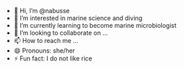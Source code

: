 - 👋 Hi, I’m @nabusse
- 👀 I’m interested in marine science and diving
- 🌱 I’m currently learning to become marine microbiologist
- 💞️ I’m looking to collaborate on ...
- 📫 How to reach me ...
- 😄 Pronouns: she/her
- ⚡ Fun fact: I do not like rice 

<!---
nabusse/nabusse is a ✨ special ✨ repository because its `README.md` (this file) appears on your GitHub profile.
You can click the Preview link to take a look at your changes.
--->
